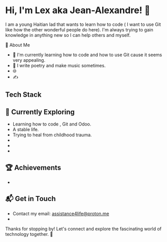 # Hi, I'm Lex aka Jean-Alexandre! 👋

I am a young Haitian lad that wants to learn how to code ( I want to use Git like how the other wonderful people do here). I'm always trying to gain knowledge in anything new so I can help others and myself. 

<div img=(https://tenor.com/view/keai-cute-gif-13201974045211134059)


## 🚀 About Me

- 🔭 I'm currently learning how to code and how to use Git cause it seems very appealing.
- 📝 I write poetry and make music sometimes.
- 🌐 
- ✍️ 

## Tech Stack


## 🌱 Currently Exploring

  - Learning how to code , Git and Odoo.
  - A stable life.
  - Trying to heal from childhood trauma.
  - 
  - 
  - 

 ## 🏆 Achievements

- 

## 📬 Get in Touch

- Contact my email: assistance4life@proton.me
- 

Thanks for stopping by! Let's connect and explore the fascinating world of technology together. 🚀



<!--

Here are some ideas to get you started:

- 🔭 I’m currently working on nothing yet ...
- 🌱 I’m currently learning cybersecurity , Git and coding <em>in general<\em> ...
- 👯 I’m looking to collaborate on anything ...
- 🤔 I’m looking for help with anything tbh ...
- 💬 Ask me about anything you'd like to ask . ...
- 📫 How to reach me: assistance4life@proton.me ...
- 😄 Pronouns: he/him...
- ⚡ Fun fact: I'm an INFJ 6w5 ...
